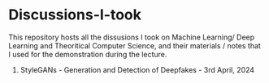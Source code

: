 # Discussions-I-took
This repository hosts all the dissusions I took on Machine Learning/ Deep Learning and Theoritical Computer Science, and their materials / notes that I used for the demonstration during the lecture.

1. StyleGANs - Generation and Detection of Deepfakes - 3rd April, 2024
